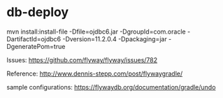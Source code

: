 # db-deploy


mvn install:install-file -Dfile=ojdbc6.jar -DgroupId=com.oracle  -DartifactId=ojdbc6 -Dversion=11.2.0.4 -Dpackaging=jar -DgeneratePom=true


Issues:
https://github.com/flyway/flyway/issues/782

Reference:
http://www.dennis-stepp.com/post/flywaygradle/


sample configurations:
https://flywaydb.org/documentation/gradle/undo